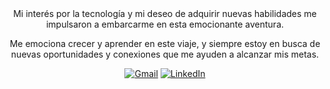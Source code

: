 
<div align=center>
Mi interés por la tecnología y mi deseo de adquirir nuevas habilidades me impulsaron a embarcarme en esta emocionante aventura.

Me emociona crecer y aprender en este viaje, y siempre estoy en busca de nuevas oportunidades y conexiones que me ayuden a alcanzar mis metas. 

[![Gmail](https://img.shields.io/badge/Gmail-D14836?style=for-the-badge&logo=gmail&logoColor=white)](mailto:vanessabritogonzalez@gmail.com) [![LinkedIn](https://img.shields.io/badge/linkedin-%230077B5.svg?style=for-the-badge&logo=linkedin&logoColor=white)](https://www.linkedin.com/in/vanessabritogonzalez/)
</div>

